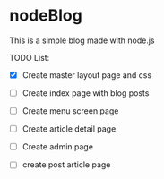 # nodeBlog
This is a simple blog made with node.js

TODO List:
- [x] Create master layout page and css
- [ ] Create index page with blog posts
- [ ] Create menu screen page
- [ ] Create article detail page
- [ ] Create admin page
- [ ] create post article page

